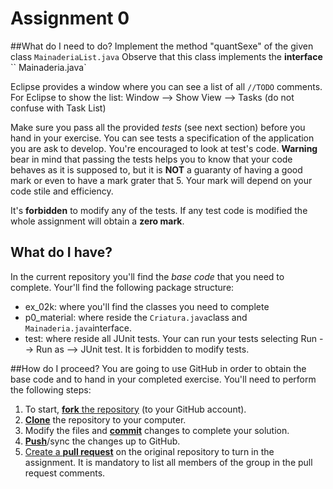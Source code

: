 # Assignment 0
##What do I need to do?
Implement the method "quantSexe" of the given class `MainaderiaList.java`
Observe that this class implements the **interface** `` Mainaderia.java`

Eclipse provides a window where you can see a list of all `//TODO` comments. For Eclipse to show the list: Window --> Show View --> Tasks (do not confuse with Task List)

Make sure you pass all the provided *tests* (see next section) before you hand in your exercise. You can see tests a specification of the application you are ask to develop. You're encouraged to look at test's code. **Warning** bear in mind that passing the tests helps you to know that your code behaves as it is supposed to, but it is **NOT** a guaranty of having a good mark or even to have a mark grater that 5. Your mark will depend on your code stile and efficiency.     

It's **forbidden** to modify any of the tests. If any test code is modified the whole assignment will obtain a **zero mark**.

## What do I have?
In the current repository you'll find the *base code* that you need to complete. Your'll find the following package structure:
+ ex_02k: where you'll find the classes you need to complete
+ p0_material: where reside the `Criatura.java`class and `Mainaderia.java`interface.
+ test: where reside all JUnit tests. Your can run your tests selecting Run --> Run as --> JUnit test. It is forbidden to modify tests.
 
##How do I proceed? 
You are going to use GitHub in order to obtain the base code and to hand in your completed exercise. You'll need to perform the following steps:

1. To start, [**fork** the repository][forking] (to your GitHub account).
1. [**Clone**][ref-clone] the repository to your computer.
1. Modify the files and [**commit**][ref-commit] changes to complete your solution.
1. [**Push**][ref-push]/sync the changes up to GitHub.
1. [Create a **pull request**][pull-request] on the original repository to turn in the assignment. It is mandatory to list all members of the group in the pull request comments.

<!-- Links -->
[forking]: https://guides.github.com/activities/forking/
[ref-clone]: http://gitref.org/creating/#clone
[ref-commit]: http://gitref.org/basic/#commit
[ref-push]: http://gitref.org/remotes/#push
[pull-request]: https://help.github.com/articles/creating-a-pull-request
[raw]: https://raw.githubusercontent.com/education/guide/master/docs/forks.md

